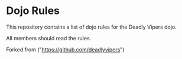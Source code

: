 Dojo Rules
==========

This repository contains a list of dojo rules for the Deadly Vipers dojo.

All members should read the rules.

Forked from ("https://github.com/deadlyvipers")

